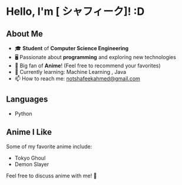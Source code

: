 # Hello, I'm [ シャフィーク]! :D

## About Me
- 🎓 **Student** of **Computer Science Engineering**
- 🖥️ Passionate about **programming** and exploring new technologies
- 🍥 Big fan of **Anime**! (Feel free to recommend your favorites)
- 🌱 Currently learning: Machine Learning , Java
- 📫 How to reach me: notshafeekahmed@gmail.com

## Languages 
 - Python

## Anime I Like
Some of my favorite anime include:
- Tokyo Ghoul
- Demon Slayer

Feel free to discuss anime with me! 🍿


